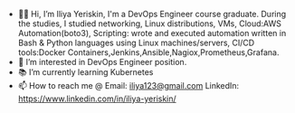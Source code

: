 - 🙋‍♂️ Hi, I’m Iliya Yeriskin, I'm a DevOps Engineer course graduate. During the studies, I studied networking, Linux distributions, VMs, Cloud:AWS Automation(boto3), Scripting: wrote and        executed automation written in Bash & Python languages using Linux machines/servers, CI/CD tools:Docker Containers,Jenkins,Ansible,Nagiox,Prometheus,Grafana.
- 👀 I’m interested in DevOps Engineer position.
- 📚 I’m currently learning Kubernetes
- 📫 How to reach me @ Email: iliya123@gmail.com    LinkedIn: https://www.linkedin.com/in/iliya-yeriskin/

<!---
ThatsMyName92/ThatsMyName92 is a ✨ special ✨ repository because its `README.md` (this file) appears on your GitHub profile.
You can click the Preview link to take a look at your changes.
--->
